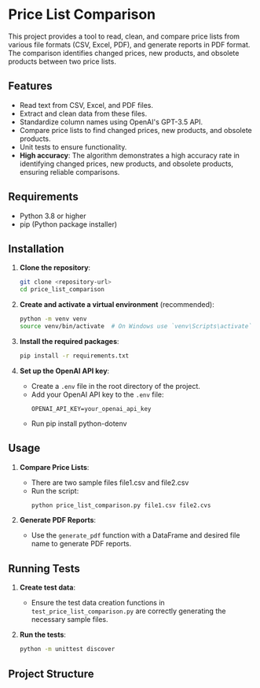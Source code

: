 # Price List Comparison

This project provides a tool to read, clean, and compare price lists from various file formats (CSV, Excel, PDF), and generate reports in PDF format. The comparison identifies changed prices, new products, and obsolete products between two price lists.

## Features

- Read text from CSV, Excel, and PDF files.
- Extract and clean data from these files.
- Standardize column names using OpenAI's GPT-3.5 API.
- Compare price lists to find changed prices, new products, and obsolete products.
- Unit tests to ensure functionality.
- **High accuracy**: The algorithm demonstrates a high accuracy rate in identifying changed prices, new products, and obsolete products, ensuring reliable comparisons.


## Requirements

- Python 3.8 or higher
- pip (Python package installer)

## Installation

1. **Clone the repository**:
    ```sh
    git clone <repository-url>
    cd price_list_comparison
    ```

2. **Create and activate a virtual environment** (recommended):
    ```sh
    python -m venv venv
    source venv/bin/activate  # On Windows use `venv\Scripts\activate`
    ```

3. **Install the required packages**:
    ```sh
    pip install -r requirements.txt
    ```

4. **Set up the OpenAI API key**:
    - Create a `.env` file in the root directory of the project.
    - Add your OpenAI API key to the `.env` file:
      ```
      OPENAI_API_KEY=your_openai_api_key
      ```
     - Run
       pip install python-dotenv
## Usage

1. **Compare Price Lists**:
    - There are two sample files file1.csv and file2.csv
    - Run the script:
      ```sh
      python price_list_comparison.py file1.csv file2.cvs
      ```

2. **Generate PDF Reports**:
    - Use the `generate_pdf` function with a DataFrame and desired file name to generate PDF reports.

## Running Tests

1. **Create test data**:
    - Ensure the test data creation functions in `test_price_list_comparison.py` are correctly generating the necessary sample files.

2. **Run the tests**:
    ```sh
    python -m unittest discover
    ```

## Project Structure

